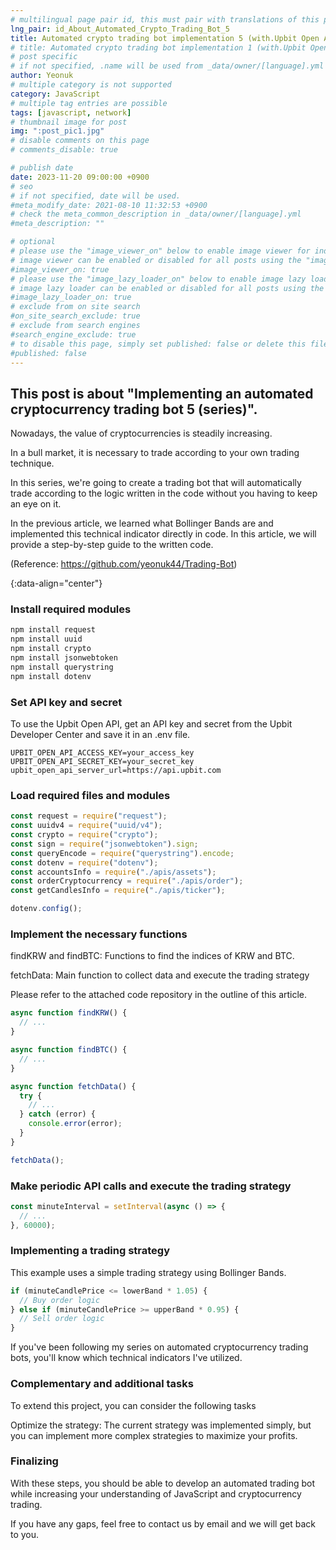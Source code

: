 ```yaml
---
# multilingual page pair id, this must pair with translations of this page. (This name must be unique)
lng_pair: id_About_Automated_Crypto_Trading_Bot_5
title: Automated crypto trading bot implementation 5 (with.Upbit Open API)
# title: Automated crypto trading bot implementation 1 (with.Upbit Open API)
# post specific
# if not specified, .name will be used from _data/owner/[language].yml
author: Yeonuk
# multiple category is not supported
category: JavaScript
# multiple tag entries are possible
tags: [javascript, network]
# thumbnail image for post
img: ":post_pic1.jpg"
# disable comments on this page
# comments_disable: true

# publish date
date: 2023-11-20 09:00:00 +0900
# seo
# if not specified, date will be used.
#meta_modify_date: 2021-08-10 11:32:53 +0900
# check the meta_common_description in _data/owner/[language].yml
#meta_description: ""

# optional
# please use the "image_viewer_on" below to enable image viewer for individual pages or posts (_posts/ or [language]/_posts folders).
# image viewer can be enabled or disabled for all posts using the "image_viewer_posts: true" setting in _data/conf/main.yml.
#image_viewer_on: true
# please use the "image_lazy_loader_on" below to enable image lazy loader for individual pages or posts (_posts/ or [language]/_posts folders).
# image lazy loader can be enabled or disabled for all posts using the "image_lazy_loader_posts: true" setting in _data/conf/main.yml.
#image_lazy_loader_on: true
# exclude from on site search
#on_site_search_exclude: true
# exclude from search engines
#search_engine_exclude: true
# to disable this page, simply set published: false or delete this file
#published: false
---
```


<!-- outline-start -->

## This post is about "Implementing an automated cryptocurrency trading bot 5 (series)".

Nowadays, the value of cryptocurrencies is steadily increasing.

In a bull market, it is necessary to trade according to your own trading technique.

In this series, we're going to create a trading bot that will automatically trade according to the logic written in the code without you having to keep an eye on it.

In the previous article, we learned what Bollinger Bands are and implemented this technical indicator directly in code. In this article, we will provide a step-by-step guide to the written code.

(Reference: https://github.com/yeonuk44/Trading-Bot)

{:data-align="center"}

<!-- outline-end -->

### Install required modules

```javascript
npm install request
npm install uuid
npm install crypto
npm install jsonwebtoken
npm install querystring
npm install dotenv
```

### Set API key and secret

To use the Upbit Open API, get an API key and secret from the Upbit Developer Center and save it in an .env file.

```javasciprt
UPBIT_OPEN_API_ACCESS_KEY=your_access_key
UPBIT_OPEN_API_SECRET_KEY=your_secret_key
upbit_open_api_server_url=https://api.upbit.com
```

### Load required files and modules

```javascript
const request = require("request");
const uuidv4 = require("uuid/v4");
const crypto = require("crypto");
const sign = require("jsonwebtoken").sign;
const queryEncode = require("querystring").encode;
const dotenv = require("dotenv");
const accountsInfo = require("./apis/assets");
const orderCryptocurrency = require("./apis/order");
const getCandlesInfo = require("./apis/ticker");

dotenv.config();
```

### Implement the necessary functions

findKRW and findBTC: Functions to find the indices of KRW and BTC.

fetchData: Main function to collect data and execute the trading strategy

Please refer to the attached code repository in the outline of this article.

```javascript
async function findKRW() {
  // ...
}

async function findBTC() {
  // ...
}

async function fetchData() {
  try {
    // ...
  } catch (error) {
    console.error(error);
  }
}

fetchData();
```

### Make periodic API calls and execute the trading strategy

```javascript
const minuteInterval = setInterval(async () => {
  // ...
}, 60000);
```

### Implementing a trading strategy

This example uses a simple trading strategy using Bollinger Bands.

```javascript
if (minuteCandlePrice <= lowerBand * 1.05) {
  // Buy order logic
} else if (minuteCandlePrice >= upperBand * 0.95) {
  // Sell order logic
}
```

If you've been following my series on automated cryptocurrency trading bots, you'll know which technical indicators I've utilized.

### Complementary and additional tasks

To extend this project, you can consider the following tasks

Optimize the strategy: The current strategy was implemented simply, but you can implement more complex strategies to maximize your profits.

### Finalizing

With these steps, you should be able to develop an automated trading bot while increasing your understanding of JavaScript and cryptocurrency trading.

If you have any gaps, feel free to contact us by email and we will get back to you.
